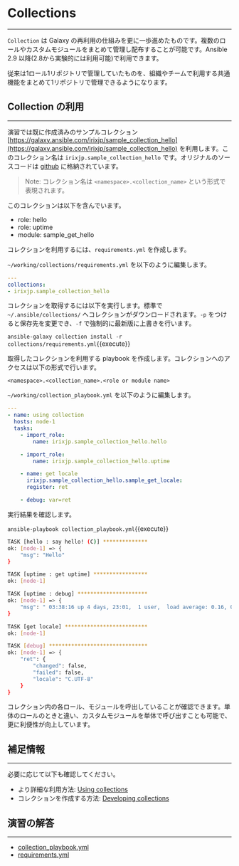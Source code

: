 # Collections
---
`Collection` は Galaxy の再利用の仕組みを更に一歩進めたものです。複数のロールやカスタムモジュールをまとめて管理し配布することが可能です。Ansible 2.9 以降(2.8から実験的には利用可能)で利用できます。

従来は1ロール1リポジトリで管理していたものを、組織やチームで利用する共通機能をまとめて1リポジトリで管理できるようになります。

## Collection の利用
---
演習では既に作成済みのサンプルコレクション [https://galaxy.ansible.com/irixjp/sample_collection_hello](https://galaxy.ansible.com/irixjp/sample_collection_hello) を利用します。このコレクション名は `irixjp.sample_collection_hello` です。オリジナルのソースコードは [github](https://github.com/irixjp/ansible-sample-collection-hello) に格納されています。

> Note: コレクション名は `<namespace>.<collection_name>` という形式で表現されます。

このコレクションは以下を含んでいます。

- role: hello
- role: uptime
- module: sample\_get\_hello

コレクションを利用するには、`requirements.yml` を作成します。

`~/working/collections/requirements.yml` を以下のように編集します。

```yaml
---
collections:
- irixjp.sample_collection_hello
```

コレクションを取得するには以下を実行します。標準で`~/.ansible/collections/` へコレクションがダウンロードされます。`-p` をつけると保存先を変更でき、`-f` で強制的に最新版に上書きを行います。

`ansible-galaxy collection install -r collections/requirements.yml`{{execute}}

取得したコレクションを利用する playbook を作成します。コレクションへのアクセスは以下の形式で行います。

`<namespace>.<collection_name>.<role or module name>`

`~/working/collection_playbook.yml` を以下のように編集します。

```yaml
---
- name: using collection
  hosts: node-1
  tasks:
    - import_role:
        name: irixjp.sample_collection_hello.hello

    - import_role:
        name: irixjp.sample_collection_hello.uptime

    - name: get locale
      irixjp.sample_collection_hello.sample_get_locale:
      register: ret

    - debug: var=ret
```

実行結果を確認します。

`ansible-playbook collection_playbook.yml`{{execute}}

```bash
TASK [hello : say hello! (C)] **************
ok: [node-1] => {
    "msg": "Hello"
}

TASK [uptime : get uptime] *****************
ok: [node-1]

TASK [uptime : debug] **********************
ok: [node-1] => {
    "msg": " 03:38:16 up 4 days, 23:01,  1 user,  load average: 0.16, 0.05, 0.06"
}

TASK [get locale] **************************
ok: [node-1]

TASK [debug] *******************************
ok: [node-1] => {
    "ret": {
        "changed": false,
        "failed": false,
        "locale": "C.UTF-8"
    }
}
```

コレクション内の各ロール、モジュールを呼出していることが確認できます。単体のロールのときと違い、カスタムモジュールを単体で呼び出すことも可能で、更に利便性が向上しています。

## 補足情報
---
必要に応じて以下も確認してください。

- より詳細な利用方法: [Using collections](https://docs.ansible.com/ansible/latest/user_guide/collections_using.html)
- コレクションを作成する方法: [Developing collections](https://docs.ansible.com/ansible/devel/dev_guide/developing_collections.html)


## 演習の解答
---
- [collection_playbook.yml](https://github.com/irixjp/katacoda-scenarios/blob/master/master-course-data/assets/solutions/collection_playbook.yml)
- [requirements.yml](https://github.com/irixjp/katacoda-scenarios/blob/master/master-course-data/assets/solutions/collections/requirements.yml)
